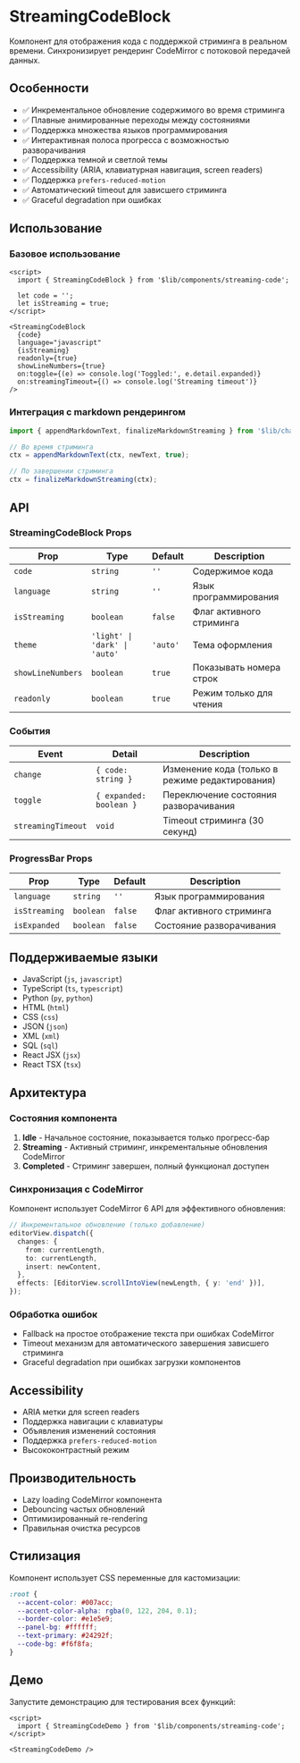 # StreamingCodeBlock

Компонент для отображения кода с поддержкой стриминга в реальном времени. Синхронизирует рендеринг CodeMirror с потоковой передачей данных.

## Особенности

- ✅ Инкрементальное обновление содержимого во время стриминга
- ✅ Плавные анимированные переходы между состояниями
- ✅ Поддержка множества языков программирования
- ✅ Интерактивная полоса прогресса с возможностью разворачивания
- ✅ Поддержка темной и светлой темы
- ✅ Accessibility (ARIA, клавиатурная навигация, screen readers)
- ✅ Поддержка `prefers-reduced-motion`
- ✅ Автоматический timeout для зависшего стриминга
- ✅ Graceful degradation при ошибках

## Использование

### Базовое использование

```svelte
<script>
  import { StreamingCodeBlock } from '$lib/components/streaming-code';

  let code = '';
  let isStreaming = true;
</script>

<StreamingCodeBlock
  {code}
  language="javascript"
  {isStreaming}
  readonly={true}
  showLineNumbers={true}
  on:toggle={(e) => console.log('Toggled:', e.detail.expanded)}
  on:streamingTimeout={() => console.log('Streaming timeout')}
/>
```

### Интеграция с markdown рендерингом

```typescript
import { appendMarkdownText, finalizeMarkdownStreaming } from '$lib/chat/stream/markdown_block';

// Во время стриминга
ctx = appendMarkdownText(ctx, newText, true);

// По завершении стриминга
ctx = finalizeMarkdownStreaming(ctx);
```

## API

### StreamingCodeBlock Props

| Prop              | Type                          | Default  | Description              |
| ----------------- | ----------------------------- | -------- | ------------------------ |
| `code`            | `string`                      | `''`     | Содержимое кода          |
| `language`        | `string`                      | `''`     | Язык программирования    |
| `isStreaming`     | `boolean`                     | `false`  | Флаг активного стриминга |
| `theme`           | `'light' \| 'dark' \| 'auto'` | `'auto'` | Тема оформления          |
| `showLineNumbers` | `boolean`                     | `true`   | Показывать номера строк  |
| `readonly`        | `boolean`                     | `true`   | Режим только для чтения  |

### События

| Event              | Detail                  | Description                                     |
| ------------------ | ----------------------- | ----------------------------------------------- |
| `change`           | `{ code: string }`      | Изменение кода (только в режиме редактирования) |
| `toggle`           | `{ expanded: boolean }` | Переключение состояния разворачивания           |
| `streamingTimeout` | `void`                  | Timeout стриминга (30 секунд)                   |

### ProgressBar Props

| Prop          | Type      | Default | Description              |
| ------------- | --------- | ------- | ------------------------ |
| `language`    | `string`  | `''`    | Язык программирования    |
| `isStreaming` | `boolean` | `false` | Флаг активного стриминга |
| `isExpanded`  | `boolean` | `false` | Состояние разворачивания |

## Поддерживаемые языки

- JavaScript (`js`, `javascript`)
- TypeScript (`ts`, `typescript`)
- Python (`py`, `python`)
- HTML (`html`)
- CSS (`css`)
- JSON (`json`)
- XML (`xml`)
- SQL (`sql`)
- React JSX (`jsx`)
- React TSX (`tsx`)

## Архитектура

### Состояния компонента

1. **Idle** - Начальное состояние, показывается только прогресс-бар
2. **Streaming** - Активный стриминг, инкрементальные обновления CodeMirror
3. **Completed** - Стриминг завершен, полный функционал доступен

### Синхронизация с CodeMirror

Компонент использует CodeMirror 6 API для эффективного обновления:

```typescript
// Инкрементальное обновление (только добавление)
editorView.dispatch({
  changes: {
    from: currentLength,
    to: currentLength,
    insert: newContent,
  },
  effects: [EditorView.scrollIntoView(newLength, { y: 'end' })],
});
```

### Обработка ошибок

- Fallback на простое отображение текста при ошибках CodeMirror
- Timeout механизм для автоматического завершения зависшего стриминга
- Graceful degradation при ошибках загрузки компонентов

## Accessibility

- ARIA метки для screen readers
- Поддержка навигации с клавиатуры
- Объявления изменений состояния
- Поддержка `prefers-reduced-motion`
- Высококонтрастный режим

## Производительность

- Lazy loading CodeMirror компонента
- Debouncing частых обновлений
- Оптимизированный re-rendering
- Правильная очистка ресурсов

## Стилизация

Компонент использует CSS переменные для кастомизации:

```css
:root {
  --accent-color: #007acc;
  --accent-color-alpha: rgba(0, 122, 204, 0.1);
  --border-color: #e1e5e9;
  --panel-bg: #ffffff;
  --text-primary: #24292f;
  --code-bg: #f6f8fa;
}
```

## Демо

Запустите демонстрацию для тестирования всех функций:

```svelte
<script>
  import { StreamingCodeDemo } from '$lib/components/streaming-code';
</script>

<StreamingCodeDemo />
```
